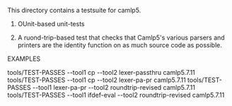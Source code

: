 
This directory contains a testsuite for camlp5.

1. OUnit-based unit-tests

2. A ruond-trip-based test that checks that Camlp5's various parsers
and printers are the identity function on as much source code as
possible.

EXAMPLES

tools/TEST-PASSES --tool1 cp --tool2 lexer-passthru camlp5.7.11
tools/TEST-PASSES --tool1 cp --tool2 lexer-pa-pr camlp5.7.11
tools/TEST-PASSES --tool1 lexer-pa-pr --tool2 roundtrip-revised camlp5.7.11
tools/TEST-PASSES --tool1 ifdef-eval --tool2 roundtrip-revised camlp5.7.11
